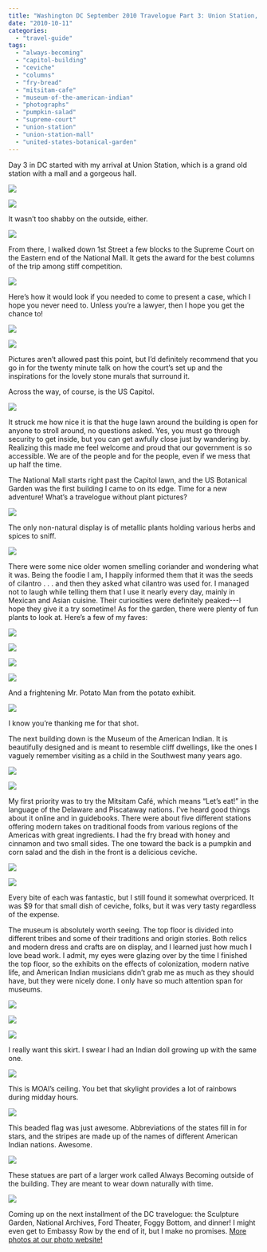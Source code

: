 ```yaml
---
title: "Washington DC September 2010 Travelogue Part 3: Union Station, Supreme Court, US Botanical Gardens, and Museum of the American Indian"
date: "2010-10-11"
categories: 
  - "travel-guide"
tags: 
  - "always-becoming"
  - "capitol-building"
  - "ceviche"
  - "columns"
  - "fry-bread"
  - "mitsitam-cafe"
  - "museum-of-the-american-indian"
  - "photographs"
  - "pumpkin-salad"
  - "supreme-court"
  - "union-station"
  - "union-station-mall"
  - "united-states-botanical-garden"
---
```


Day 3 in DC started with my arrival at Union Station, which is a grand old station with a mall and a gorgeous hall.

![](http://www.blastanova.com/photoalbum/Adventures/Washington%20DC%202010/wdc135.JPG)

![](http://www.blastanova.com/photoalbum/Adventures/Washington%20DC%202010/wdc138.JPG)

It wasn’t too shabby on the outside, either.

![](http://www.blastanova.com/photoalbum/Adventures/Washington%20DC%202010/wdc143.JPG)

From there, I walked down 1st Street a few blocks to the Supreme Court on the Eastern end of the National Mall. It gets the award for the best columns of the trip among stiff competition.

![](http://www.blastanova.com/photoalbum/Adventures/Washington%20DC%202010/wdc156.JPG)

Here’s how it would look if you needed to come to present a case, which I hope you never need to. Unless you’re a lawyer, then I hope you get the chance to!

![](http://www.blastanova.com/photoalbum/Adventures/Washington%20DC%202010/wdc152.JPG)

![](http://www.blastanova.com/photoalbum/Adventures/Washington%20DC%202010/wdc154.JPG)

Pictures aren’t allowed past this point, but I’d definitely recommend that you go in for the twenty minute talk on how the court’s set up and the inspirations for the lovely stone murals that surround it.

Across the way, of course, is the US Capitol.

![](http://www.blastanova.com/photoalbum/Adventures/Washington%20DC%202010/wdc159.JPG)

It struck me how nice it is that the huge lawn around the building is open for anyone to stroll around, no questions asked. Yes, you must go through security to get inside, but you can get awfully close just by wandering by. Realizing this made me feel welcome and proud that our government is so accessible. We are of the people and for the people, even if we mess that up half the time.

The National Mall starts right past the Capitol lawn, and the US Botanical Garden was the first building I came to on its edge. Time for a new adventure! What’s a travelogue without plant pictures?

![](http://www.blastanova.com/photoalbum/Adventures/Washington%20DC%202010/wdc166.JPG)

The only non-natural display is of metallic plants holding various herbs and spices to sniff.

![](http://www.blastanova.com/photoalbum/Adventures/Washington%20DC%202010/wdc171.JPG)

There were some nice older women smelling coriander and wondering what it was. Being the foodie I am, I happily informed them that it was the seeds of cilantro . . . and then they asked what cilantro was used for. I managed not to laugh while telling them that I use it nearly every day, mainly in Mexican and Asian cuisine. Their curiosities were definitely peaked---I hope they give it a try sometime! As for the garden, there were plenty of fun plants to look at. Here’s a few of my faves:

![](http://www.blastanova.com/photoalbum/Adventures/Washington%20DC%202010/wdc173.JPG)

![](http://www.blastanova.com/photoalbum/Adventures/Washington%20DC%202010/wdc175.JPG)

![](http://www.blastanova.com/photoalbum/Adventures/Washington%20DC%202010/wdc178.JPG)

![](http://www.blastanova.com/photoalbum/Adventures/Washington%20DC%202010/wdc182.JPG)

And a frightening Mr. Potato Man from the potato exhibit.

![](http://www.blastanova.com/photoalbum/Adventures/Washington%20DC%202010/wdc185.JPG)

I know you’re thanking me for that shot.

The next building down is the Museum of the American Indian. It is beautifully designed and is meant to resemble cliff dwellings, like the ones I vaguely remember visiting as a child in the Southwest many years ago.

![](http://www.blastanova.com/photoalbum/Adventures/Washington%20DC%202010/wdc167.JPG)

![](http://www.blastanova.com/photoalbum/Adventures/Washington%20DC%202010/wdc187.JPG)

My first priority was to try the Mitsitam Café, which means “Let’s eat!” in the language of the Delaware and Piscataway nations. I’ve heard good things about it online and in guidebooks. There were about five different stations offering modern takes on traditional foods from various regions of the Americas with great ingredients. I had the fry bread with honey and cinnamon and two small sides. The one toward the back is a pumpkin and corn salad and the dish in the front is a delicious ceviche.

![](http://www.blastanova.com/photoalbum/Adventures/Washington%20DC%202010/wdc190.JPG)

![](http://www.blastanova.com/photoalbum/Adventures/Washington%20DC%202010/wdc191.JPG)

Every bite of each was fantastic, but I still found it somewhat overpriced. It was $9 for that small dish of ceviche, folks, but it was very tasty regardless of the expense.

The museum is absolutely worth seeing. The top floor is divided into different tribes and some of their traditions and origin stories. Both relics and modern dress and crafts are on display, and I learned just how much I love bead work. I admit, my eyes were glazing over by the time I finished the top floor, so the exhibits on the effects of colonization, modern native life, and American Indian musicians didn’t grab me as much as they should have, but they were nicely done. I only have so much attention span for museums.

![](http://www.blastanova.com/photoalbum/Adventures/Washington%20DC%202010/wdc192.JPG)

![](http://www.blastanova.com/photoalbum/Adventures/Washington%20DC%202010/wdc194.JPG)

![](http://www.blastanova.com/photoalbum/Adventures/Washington%20DC%202010/wdc197.JPG)

I really want this skirt. I swear I had an Indian doll growing up with the same one.

![](http://www.blastanova.com/photoalbum/Adventures/Washington%20DC%202010/wdc199.JPG)

This is MOAI’s ceiling. You bet that skylight provides a lot of rainbows during midday hours.

![](http://www.blastanova.com/photoalbum/Adventures/Washington%20DC%202010/wdc206.JPG)

This beaded flag was just awesome. Abbreviations of the states fill in for stars, and the stripes are made up of the names of different American Indian nations. Awesome.

![](http://www.blastanova.com/photoalbum/Adventures/Washington%20DC%202010/wdc211.JPG)

These statues are part of a larger work called Always Becoming outside of the building. They are meant to wear down naturally with time.

![](http://www.blastanova.com/photoalbum/Adventures/Washington%20DC%202010/wdc212.JPG)

Coming up on the next installment of the DC travelogue: the Sculpture Garden, National Archives, Ford Theater, Foggy Bottom, and dinner! I might even get to Embassy Row by the end of it, but I make no promises. [More photos at our photo website!](http://www.blastanova.com/photoalbum/index.html?path=Adventures/Washington%20DC%202010)
